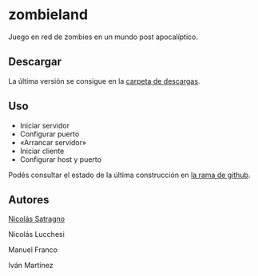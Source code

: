 # zombieland
Juego en red de zombies en un mundo post apocalíptico.

## Descargar

La última versión se consigue en la [carpeta de descargas](http://satragno.com/zombieland/).

## Uso

* Iniciar servidor
* Configurar puerto
* «Arrancar servidor»
* Iniciar cliente 
* Configurar host y puerto

Podés consultar el estado de la última construcción en [la rama de github](https://github.com/nicolassatragno/zombieland/branches).

## Autores
[Nicolás Satragno](http://satragno.com)

Nicolás Lucchesi

Manuel Franco

Iván Martínez
